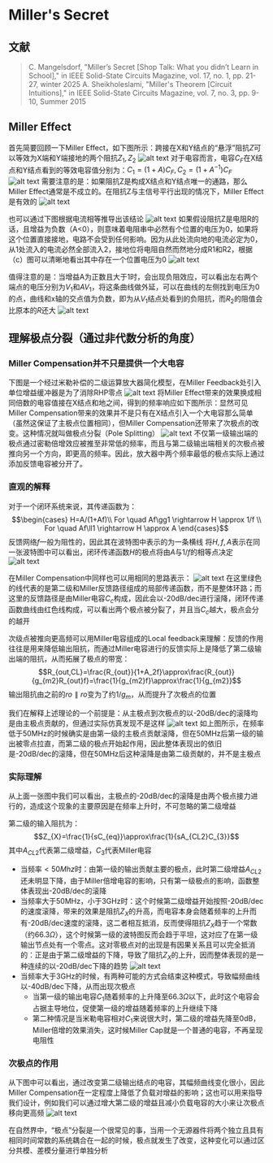 # Miller's Secret

## 文献

> C. Mangelsdorf, "Miller’s Secret [Shop Talk: What you didn’t Learn in School]," in IEEE Solid-State Circuits Magazine, vol. 17, no. 1, pp. 21-27, winter 2025
> A. Sheikholeslami, "Miller's Theorem [Circuit Intuitions]," in IEEE Solid-State Circuits Magazine, vol. 7, no. 3, pp. 9-10, Summer 2015

## Miller Effect

首先简要回顾一下Miller Effect，如下图所示：跨接在X和Y结点的“悬浮”阻抗$Z$可以等效为X端和Y端接地的两个阻抗$Z_1,Z_2$
![alt text](<Pictures/Miller's Secret-image.png>)
对于电容而言，电容$C_F$在X结点和Y结点看到的等效电容值分别为：$C_1=(1+A)C_F,C_2=(1+A^{-1})C_F$
![alt text](<Pictures/Miller's Secret-image-1.png>)
需要注意的是：如果阻抗Z是构成X结点和Y结点唯一的通路，那么Miller Effect通常是不成立的。在阻抗Z与主信号平行出现的情况下，Miller Effect是有效的
![alt text](<Pictures/Miller's Secret-image-2.png>)

也可以通过下图根据电流相等推导出该结论
![alt text](<Pictures/Miller's Secret-image-10.png>)
如果假设阻抗Z是电阻R的话，且增益为负数（A<0），则意味着电阻串中必然有个位置的电压为0，如果将这个位置直接接地，电路不会受到任何影响。因为从此处流向地的电流必定为0，从1处流入的电流必然全部流入2，接地位将电阻自然而然地分成R1和R2，根据（c）图可以清晰地看出其中存在一个位置电压为0
![alt text](<Pictures/Miller's Secret-image-11.png>)

值得注意的是：当增益A为正数且大于1时，会出现负阻效应，可以看出左右两个端点的电压分别为$V_1$和$AV_1$，将这条曲线做外延，可以在曲线的左侧找到电压为0的点，曲线和x轴的交点值为负数，即为从$V_1$结点处看到的负阻抗，而$R_2$的阻值会比原本的$R$还大
![alt text](<Pictures/Miller's Secret-image-12.png>)

## 理解极点分裂（通过非代数分析的角度）

### Miller Compensation并不只是提供一个大电容

下图是一个经过米勒补偿的二级运算放大器简化模型，在Miller Feedback处引入单位增益缓冲器是为了消除RHP零点
![alt text](<Pictures/Miller's Secret-image-3.png>)
将Miller Effect带来的效果换成相同倍数的电容值接在X结点和地之间，得到的频率响应如下图所示：显然可见Miller Compensation带来的效果并不是只有在X结点引入一个大电容那么简单（虽然这保证了主极点位置相同），但Miller Compensation还带来了次极点的改变。这种情况就叫做极点分裂（Pole Splitting）
![alt text](<Pictures/Miller's Secret-image-4.png>)
不仅第一级输出端的极点通过密勒倍增效应被推至非常低的频率，而且与第二级输出端相关的次极点被推向另一个方向，即更高的频率。因此，放大器中两个频率最低的极点实际上通过添加反馈电容被分开了。

### 直观的解释

对于一个闭环系统来说，其传递函数为：
$$\begin{cases}
    H=A/(1+Af)\\
    For \quad Af\gg1 \rightarrow H \approx 1/f \\
    For \quad Af\ll1 \rightarrow H \approx A
\end{cases}$$
反馈网络$f$一般为阻性的，因此其在波特图中表示的为一条横线
将$H,f,A$表示在同一张波特图中可以看出，闭环传递函数$H$的极点将由$A$与$1/f$的相等点决定
![alt text](<Pictures/Miller's Secret-image-5.png>)

在Miller Compensation中同样也可以用相同的思路表示：
![alt text](<Pictures/Miller's Secret-image-6.png>)
在这里绿色的线代表的是第二级和Miller反馈路径组成的局部传递函数，而不是整体环路；而这里的反馈路径是由Miller电容$C_c$构成，因此会以-20dB/dec进行滚降，闭环传递函数曲线由红色线构成，可以看出两个极点被分裂了，并且当$C_c$越大，极点会分的越开

次级点被推向更高频可以用Miller电容组成的Local feedback来理解：反馈的作用往往是用来降低输出阻抗，而通过Miller电容进行的反馈实际上是降低了第二级输出端的阻抗，从而拓展了极点的带宽：
$$R_{out,CL}=\frac{R_{out}}{1+A_2f}\approx\frac{R_{out}}{g_{m2}R_{out}f}=\frac{1}{g_{m2}f}\approx\frac{1}{g_{m2}}$$
输出阻抗由之前的$ro\parallel ro$变为了约$1/g_m$，从而提升了次极点的位置

我们在解释上述理论的一个前提是：从主极点到次极点的以-20dB/dec的滚降均是由主极点贡献的，但通过实际仿真发现不是这样
![alt text](<Pictures/Miller's Secret-image-7.png>)
如上图所示，在频率低于50MHz的时候确实是由第一级的主极点贡献滚降，但在50MHz后第一级的输出被零点拉直，而第二级的极点开始起作用，因此整体表现出的依旧是-20dB/dec的滚降，但在50MHz后这种滚降是由第二级贡献的，并不是主极点

### 实际理解

从上面一张图中我们可以看出，主极点的-20dB/dec的滚降是由两个极点接力进行的，造成这个现象的主要原因是在频率上升时，不可忽略的第二级增益

第二级的输入阻抗为：$$Z_{X}=\frac{1}{sC_{eq}}\approx\frac{1}{sA_{CL2}C_{3}}$$
其中$A_{CL2}$代表第二级增益，$C_3$代表Miller电容
+ 当频率$<50Mhz$时：由第一级的输出贡献主要的极点，此时第二级增益$A_{CL2}$还未明显下降，由于Miller倍增电容的影响，只有第一级极点的影响，函数整体表现出-20dB/dec的滚降
+ 当频率大于50MHz，小于3GHz时：这个时候第二级增益开始按照-20dB/dec的速度滚降，带来的效果是阻抗$Z_X$的升高，而电容本身会随着频率的上升而有-20dB/dec速度的滚降，这二者相互抵消，反而使得阻抗$Z_X$趋于一个常数（约$66.3\Omega$），这个时候第一级的波特图反而会趋于平坦，这对应了在第一级输出节点处有一个零点。这对零极点对的出现是有因果关系且可以完全抵消的：正是由于第二级增益的下降，导致了阻抗$Z_X$的上升，因而整体表现的是一种连续的以-20dB/dec下降的趋势
![alt text](<Pictures/Miller's Secret-image-8.png>)
+ 当频率大于3GHz的时候，有两种可能的方式会结束这种模式，导致幅频曲线以-40dB/dec下降，从而出现次极点
  + 当第一级的输出电容$C_1$随着频率的上升降至$66.3\Omega$以下，此时这个电容会占据主导地位，促使第一级的增益随着频率的上升继续下降
  + 第二种情况是当米勒电容相对$C_1$来说很大时，第二级的增益先降至0dB，Miller倍增的效果消失，这时候Miller Cap就是一个普通的电容，不再呈现电阻性

### 次极点的作用
从下图中可以看出，通过改变第二级输出结点的电容，其幅频曲线变化很小，因此Miller Compensation在一定程度上降低了负载对增益的影响；这也可以用来指导我们设计，例如我们可以通过增大第二级的增益且减小负载电容的大小来让次极点移向更高频
![alt text](<Pictures/Miller's Secret-image-9.png>)

在自然界中，“极点”分裂是一个很常见的事，当用一个无源器件将两个独立且具有相同时间常数的系统耦合在一起的时候，极点就发生了改变，这种变化可以通过区分共模、差模分量进行单独分析
